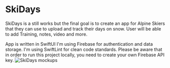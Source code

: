 # SkiDays

SkiDays is a still works but the final goal is to create an app for Alpine Skiers that they can use to upload and track their days on snow.
User will be able to add Training, notes, video and more. 

App is written in SwiftUI
I'm using Firebase for authentication and data storage.
I'm using SwiftLint for clean code standards.
Please be aware that in order to run this project locally, you need to create your own Firebase API key.
![SkiDays mockups](https://user-images.githubusercontent.com/86044526/210135218-85cd77ca-f305-4b94-a74b-1f17cd037ee6.png)
